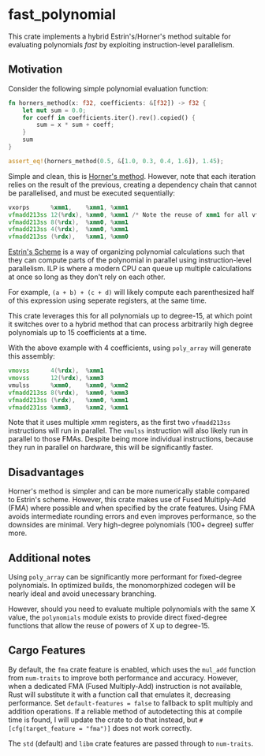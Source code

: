fast_polynomial
===============

This crate implements a hybrid Estrin's/Horner's method suitable for evaluating polynomials _fast_
by exploiting instruction-level parallelism.

## Motivation

Consider the following simple polynomial evaluation function:

```rust
fn horners_method(x: f32, coefficients: &[f32]) -> f32 {
    let mut sum = 0.0;
    for coeff in coefficients.iter().rev().copied() {
        sum = x * sum + coeff;
    }
    sum
}

assert_eq!(horners_method(0.5, &[1.0, 0.3, 0.4, 1.6]), 1.45);
```

Simple and clean, this is [Horner's method](https://en.wikipedia.org/wiki/Horner%27s_method). However,
note that each iteration relies on the result of the previous, creating a dependency chain that cannot
be parallelised, and must be executed sequentially:

```asm
vxorps      %xmm1,    %xmm1, %xmm1
vfmadd213ss 12(%rdx), %xmm0, %xmm1 /* Note the reuse of xmm1 for all vfmadd213ss */
vfmadd213ss 8(%rdx),  %xmm0, %xmm1
vfmadd213ss 4(%rdx),  %xmm0, %xmm1
vfmadd213ss (%rdx),   %xmm1, %xmm0
```

[Estrin's Scheme](https://en.wikipedia.org/wiki/Estrin's_scheme) is a way of organizing polynomial calculations
such that they can compute parts of the polynomial in parallel using instruction-level parallelism. ILP is where
a modern CPU can queue up multiple calculations at once so long as they don't rely on each other.

For example, `(a + b) + (c + d)` will likely compute each parenthesized half of this
expression using seperate registers, at the same time.

This crate leverages this for all polynomials up to degree-15, at which point it switches over to a hybrid method
that can process arbitrarily high degree polynomials up to 15 coefficients at a time.

With the above example with 4 coefficients, using `poly_array` will generate this assembly:
```asm
vmovss      4(%rdx),  %xmm1
vmovss      12(%rdx), %xmm3
vmulss      %xmm0,    %xmm0, %xmm2
vfmadd213ss 8(%rdx),  %xmm0, %xmm3
vfmadd213ss (%rdx),   %xmm0, %xmm1
vfmadd231ss %xmm3,    %xmm2, %xmm1
```

Note that it uses multiple xmm registers, as the first two `vfmadd213ss` instructions will run in parallel. The `vmulss` instruction
will also likely run in parallel to those FMAs. Despite being more individual instructions, because they run in parallel on hardware,
this will be significantly faster.

## Disadvantages

Horner's method is simpler and can be more numerically stable compared to Estrin's scheme. However,
this crate makes use of Fused Multiply-Add (FMA) where possible and when specified by the crate features.
Using FMA avoids intermediate rounding errors and even improves performance, so the downsides are minimal.
Very high-degree polynomials (100+ degree) suffer more.

## Additional notes

Using `poly_array` can be significantly more performant for fixed-degree polynomials. In optimized builds,
the monomorphized codegen will be nearly ideal and avoid unecessary branching.

However, should you need to evaluate multiple polynomials with the same X value, the `polynomials` module
exists to provide direct fixed-degree functions that allow the reuse of powers of X up to degree-15.

## Cargo Features

By default, the `fma` crate feature is enabled, which uses the `mul_add` function from `num-traits` to improve
both performance and accuracy. However, when a dedicated FMA (Fused Multiply-Add) instruction is not available,
Rust will substitute it with a function call that emulates it, decreasing performance. Set `default-features = false`
to fallback to split multiply and addition operations. If a reliable method of autodetecting this at compile time
is found, I will update the crate to do that instead, but `#[cfg(target_feature = "fma")]` does not work correctly.

The `std` (default) and `libm` crate features are passed through to `num-traits`.